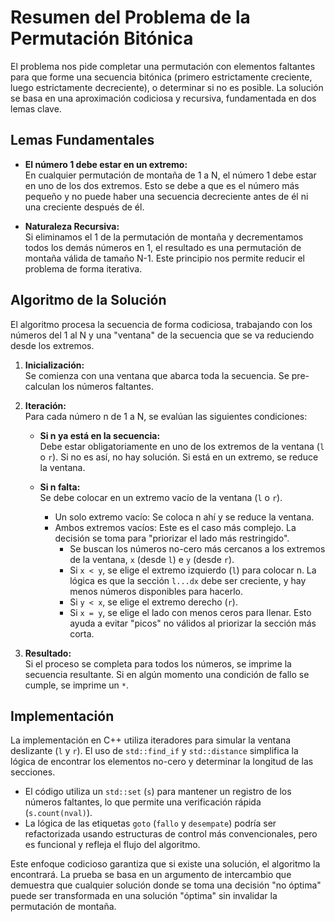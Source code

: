 # Resumen del Problema de la Permutación Bitónica

El problema nos pide completar una permutación con elementos faltantes para que forme una secuencia bitónica (primero estrictamente creciente, luego estrictamente decreciente), o determinar si no es posible. La solución se basa en una aproximación codiciosa y recursiva, fundamentada en dos lemas clave.

## Lemas Fundamentales

- **El número 1 debe estar en un extremo:**  
  En cualquier permutación de montaña de 1 a N, el número 1 debe estar en uno de los dos extremos. Esto se debe a que es el número más pequeño y no puede haber una secuencia decreciente antes de él ni una creciente después de él.

- **Naturaleza Recursiva:**  
  Si eliminamos el 1 de la permutación de montaña y decrementamos todos los demás números en 1, el resultado es una permutación de montaña válida de tamaño N-1. Este principio nos permite reducir el problema de forma iterativa.

## Algoritmo de la Solución

El algoritmo procesa la secuencia de forma codiciosa, trabajando con los números del 1 al N y una "ventana" de la secuencia que se va reduciendo desde los extremos.

1. **Inicialización:**  
   Se comienza con una ventana que abarca toda la secuencia. Se pre-calculan los números faltantes.

2. **Iteración:**  
   Para cada número n de 1 a N, se evalúan las siguientes condiciones:

   - **Si n ya está en la secuencia:**  
     Debe estar obligatoriamente en uno de los extremos de la ventana (`l` o `r`). Si no es así, no hay solución. Si está en un extremo, se reduce la ventana.

   - **Si n falta:**  
     Se debe colocar en un extremo vacío de la ventana (`l` o `r`).
     - Un solo extremo vacío: Se coloca n ahí y se reduce la ventana.
     - Ambos extremos vacíos: Este es el caso más complejo. La decisión se toma para "priorizar el lado más restringido".
       - Se buscan los números no-cero más cercanos a los extremos de la ventana, `x` (desde `l`) e `y` (desde `r`).
       - Si `x < y`, se elige el extremo izquierdo (`l`) para colocar n. La lógica es que la sección `l...dx` debe ser creciente, y hay menos números disponibles para hacerlo.
       - Si `y < x`, se elige el extremo derecho (`r`).
       - Si `x = y`, se elige el lado con menos ceros para llenar. Esto ayuda a evitar "picos" no válidos al priorizar la sección más corta.

3. **Resultado:**  
   Si el proceso se completa para todos los números, se imprime la secuencia resultante. Si en algún momento una condición de fallo se cumple, se imprime un `*`.

## Implementación

La implementación en C++ utiliza iteradores para simular la ventana deslizante (`l` y `r`). El uso de `std::find_if` y `std::distance` simplifica la lógica de encontrar los elementos no-cero y determinar la longitud de las secciones.

- El código utiliza un `std::set` (`s`) para mantener un registro de los números faltantes, lo que permite una verificación rápida (`s.count(nval)`).
- La lógica de las etiquetas `goto` (`fallo` y `desempate`) podría ser refactorizada usando estructuras de control más convencionales, pero es funcional y refleja el flujo del algoritmo.

Este enfoque codicioso garantiza que si existe una solución, el algoritmo la encontrará. La prueba se basa en un argumento de intercambio que demuestra que cualquier solución donde se toma una decisión "no óptima" puede ser transformada en una solución "óptima" sin invalidar la permutación de montaña.

